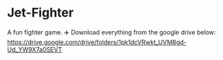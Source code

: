 # Jet-Fighter
A fun fighter game. ✈️
Download everything from the google drive below:
https://drive.google.com/drive/folders/1pk1dcVRwkt_UVM8gd-Ud_YW9X7a0SEVT
